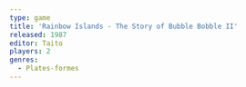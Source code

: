```yaml
---
type: game
title: 'Rainbow Islands - The Story of Bubble Bobble II'
released: 1987
editor: Taito
players: 2
genres:
  - Plates-formes
---
```


